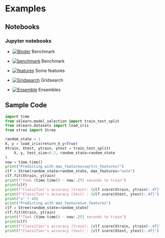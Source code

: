 # Examples

## Notebooks

### Jupyter notebooks

- [![Binder](https://mybinder.org/badge_logo.svg)](https://mybinder.org/v2/gh/Doctorado-ML/STree/master?urlpath=lab/tree/notebooks/benchmark.ipynb) Benchmark

- [![benchmark](https://colab.research.google.com/assets/colab-badge.svg)](https://colab.research.google.com/github/Doctorado-ML/STree/blob/master/notebooks/benchmark.ipynb) Benchmark

- [![features](https://colab.research.google.com/assets/colab-badge.svg)](https://colab.research.google.com/github/Doctorado-ML/STree/blob/master/notebooks/features.ipynb) Some features

- [![Gridsearch](https://colab.research.google.com/assets/colab-badge.svg)](https://colab.research.google.com/github/Doctorado-ML/STree/blob/master/notebooks/gridsearch.ipynb) Gridsearch

- [![Ensemble](https://colab.research.google.com/assets/colab-badge.svg)](https://colab.research.google.com/github/Doctorado-ML/STree/blob/master/notebooks/ensemble.ipynb) Ensembles

## Sample Code

```python
import time
from sklearn.model_selection import train_test_split
from sklearn.datasets import load_iris
from stree import Stree

random_state = 1
X, y = load_iris(return_X_y=True)
Xtrain, Xtest, ytrain, ytest = train_test_split(
    X, y, test_size=0.2, random_state=random_state
)
now = time.time()
print("Predicting with max_features=sqrt(n_features)")
clf = Stree(random_state=random_state, max_features="auto")
clf.fit(Xtrain, ytrain)
print(f"Took {time.time() - now:.2f} seconds to train")
print(clf)
print(f"Classifier's accuracy (train): {clf.score(Xtrain, ytrain):.4f}")
print(f"Classifier's accuracy (test) : {clf.score(Xtest, ytest):.4f}")
print("=" * 40)
print("Predicting with max_features=n_features")
clf = Stree(random_state=random_state)
clf.fit(Xtrain, ytrain)
print(f"Took {time.time() - now:.2f} seconds to train")
print(clf)
print(f"Classifier's accuracy (train): {clf.score(Xtrain, ytrain):.4f}")
print(f"Classifier's accuracy (test) : {clf.score(Xtest, ytest):.4f}")
```
